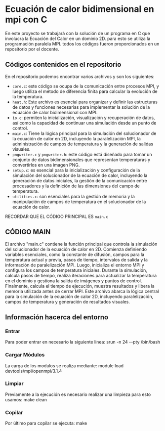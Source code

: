 # Ecuación de calor bidimensional en mpi con C

En este proyecto se trabajará con la solución de un programa en C que involucra la Ecuación del Calor en un dominio 2D.
para esto se utiliza la programación paralela MPI. 
todos los códigos fueron proporcionados en un repositorio por el docente.

## Códigos contenidos en el repositorio

En el repositorio podemos encontrar varios archivos y son los siguientes:

- `core.c`: este código se ocupa de la comunicación entre procesos MPI, y luego utiliza el método de diferencia finita para calcular la evolución de la temperatura.
- `heat.h`: Este archivo es esencial para organizar y definir las estructuras de datos y funciones necesarias para implementar la solución de la ecuación de calor bidimensional con MPI.
- `io.c`:  permiten la inicialización, visualización y recuperación de datos, así como la capacidad de continuar una simulación desde un punto de control.
- `main.c`: Tiene la lógica principal para la simulación del solucionador de la ecuación de calor en 2D, incluyendo la paralelización MPI, la administración de campos de temperatura y la generación de salidas visuales.
- `pngwriter.c` y `pngwriter.h`: este código está diseñado para tomar un conjunto de datos bidimensionales que representan temperaturas y convertirlos en una imagen PNG.
- `setup.c`: es esencial para la inicialización y configuración de la simulación del solucionador de la ecuación de calor, incluyendo la generación de datos iniciales, la gestión de la comunicación entre procesadores y la definición de las dimensiones del campo de temperatura.
- `utilities.c`: son esenciales para la gestión de memoria y la manipulación de campos de temperatura en el solucionador de la ecuación de calor.

RECORDAR QUE EL CÓDIGO PRINCIPAL ES `main.c`

## CÓDIGO MAIN

El archivo "main.c" contiene la función principal que controla la simulación del solucionador de la ecuación de calor en 2D. Comienza definiendo variables esenciales, como la constante de difusión, campos para la temperatura actual y previa, pasos de tiempo, intervalos de salida y la información de paralelización MPI. Luego, inicializa el entorno MPI y configura los campos de temperatura iniciales. Durante la simulación, calcula pasos de tiempo, realiza iteraciones para actualizar la temperatura en el dominio y gestiona la salida de imágenes y puntos de control. Finalmente, calcula el tiempo de ejecución, muestra resultados y libera la memoria utilizada antes de cerrar MPI. Este archivo abarca la lógica central para la simulación de la ecuación de calor 2D, incluyendo paralelización, campos de temperatura y generación de resultados visuales.

## Información hacerca del entorno
### Entrar 
Para poder entrar en necesario la siguiente linea: srun -n 24 --pty /bin/bash
### Cargar Módulos
La carga de los modulos se realiza mediante: module load devtools/mpi/openmpi/3.1.4
### Limpiar
Previamente a la ejecución es necesario realizar una limpieza para esto usamos: make clean
### Copilar
Por último para copilar se ejecuta: make





